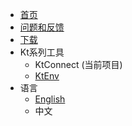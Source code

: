 * [首页](/zh-cn/)
* [问题和反馈](https://github.com/alibaba/kt-connect/issues)
* [下载](/zh-cn/downloads)
* Kt系列工具
  * KtConnect (当前项目)
  * [KtEnv](https://alibaba.github.io/virtual-environment/#/zh-cn/)
* 语言
  * [English](/en-us/)
  * 中文